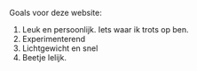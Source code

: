  Goals voor deze website:

1.  Leuk en persoonlijk. Iets waar ik trots op ben.
2.  Experimenterend 
3.  Lichtgewicht en snel
4.  Beetje lelijk.
